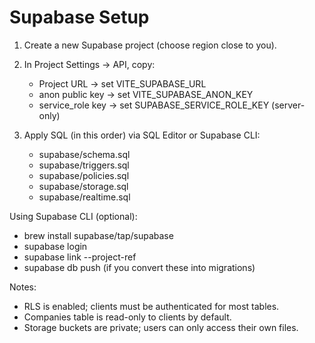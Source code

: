 # Supabase Setup

1) Create a new Supabase project (choose region close to you).
2) In Project Settings → API, copy:
   - Project URL → set VITE_SUPABASE_URL
   - anon public key → set VITE_SUPABASE_ANON_KEY
   - service_role key → set SUPABASE_SERVICE_ROLE_KEY (server-only)

3) Apply SQL (in this order) via SQL Editor or Supabase CLI:
   - supabase/schema.sql
   - supabase/triggers.sql
   - supabase/policies.sql
   - supabase/storage.sql
   - supabase/realtime.sql

Using Supabase CLI (optional):
- brew install supabase/tap/supabase
- supabase login
- supabase link --project-ref <your-ref>
- supabase db push (if you convert these into migrations)

Notes:
- RLS is enabled; clients must be authenticated for most tables.
- Companies table is read-only to clients by default.
- Storage buckets are private; users can only access their own files.

